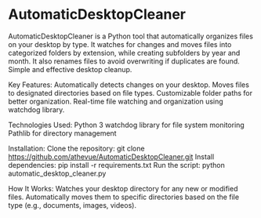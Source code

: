 # AutomaticDesktopCleaner
AutomaticDesktopCleaner is a Python tool that automatically organizes files on your desktop by type. It watches for changes and moves files into categorized folders by extension, while creating subfolders by year and month. It also renames files to avoid overwriting if duplicates are found. Simple and effective desktop cleanup.

Key Features:
Automatically detects changes on your desktop.
Moves files to designated directories based on file types.
Customizable folder paths for better organization.
Real-time file watching and organization using watchdog library.

Technologies Used:
Python 3
watchdog library for file system monitoring
Pathlib for directory management

Installation:
Clone the repository: git clone https://github.com/athevue/AutomaticDesktopCleaner.git
Install dependencies: pip install -r requirements.txt
Run the script: python automatic_desktop_cleaner.py

How It Works:
Watches your desktop directory for any new or modified files.
Automatically moves them to specific directories based on the file type (e.g., documents, images, videos).
